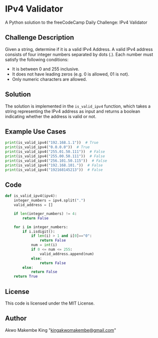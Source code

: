 IPv4 Validator
================

A Python solution to the freeCodeCamp Daily Challenge: IPv4 Validator

**Challenge Description**
-------------------------

Given a string, determine if it is a valid IPv4 Address. A valid IPv4 address consists of four integer numbers separated by dots (.). Each number must satisfy the following conditions:

* It is between 0 and 255 inclusive.
* It does not have leading zeros (e.g. 0 is allowed, 01 is not).
* Only numeric characters are allowed.

**Solution**
------------

The solution is implemented in the `is_valid_ipv4` function, which takes a string representing the IPv4 address as input and returns a boolean indicating whether the address is valid or not.

**Example Use Cases**
--------------------

```python
print(is_valid_ipv4("192.168.1.1"))  # True
print(is_valid_ipv4("0.0.0.0"))  # True
print(is_valid_ipv4("255.01.50.111"))  # False
print(is_valid_ipv4("255.00.50.111"))  # False
print(is_valid_ipv4("256.101.50.115"))  # False
print(is_valid_ipv4("192.168.101."))  # False
print(is_valid_ipv4("192168145213"))  # False
```

**Code**
------

```python
def is_valid_ipv4(ipv4):
    integer_numbers = ipv4.split(".")
    valid_address = []

    if len(integer_numbers) != 4:
        return False

    for i in integer_numbers:
        if i.isdigit():
            if len(i) > 1 and i[0]=="0":
                return False
            num = int(i)
            if 0 <= num <= 255:
                valid_address.append(num)
            else:
                return False
        else:
            return False
    return True
```

**License**
-------

This code is licensed under the MIT License.

**Author**
-------

Akwo Makembe King "kingakwomakembe@gmail.com"